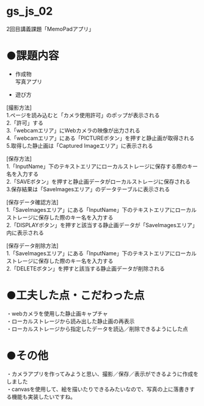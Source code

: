 # gs_js_02
2回目講義課題「MemoPadアプリ」

# ●課題内容  
- 作成物  
  写真アプリ
  
  
- 遊び方  

[撮影方法]  
1.ページを読み込むと「カメラ使用許可」のポップが表示される  
2.「許可」する  
3.「webcamエリア」にWebカメラの映像が出力される  
4.「webcamエリア」にある「PICTUREボタン」を押すと静止画が取得される  
5.取得した静止画は「Captured Imageエリア」に表示される  



[保存方法]  
1.「InputName」下のテキストエリアにローカルストレージに保存する際のキー名を入力する  
2.「SAVEボタン」を押すと静止画データがローカルストレージに保存される  
3.保存結果は「SaveImagesエリア」のデータテーブルに表示される  


[保存データ確認方法]  
1.「SaveImagesエリア」にある「InputName」下のテキストエリアにローカルストレージに保存した際のキー名を入力する  
2.「DISPLAYボタン」を押すと該当する静止画データが「SaveImagesエリア」内に表示される  


[保存データ削除方法]  
1.「SaveImagesエリア」にある「InputName」下のテキストエリアにローカルストレージに保存した際のキー名を入力する  
2.「DELETEボタン」を押すと該当する静止画データが削除される  



# ●工夫した点・こだわった点  
・webカメラを使用した静止画キャプチャ     
・ローカルストレージから読み出した静止画の再表示    
・ローカルストレージから指定したデータを読込／削除できるようにした点   


# ●その他  
・カメラアプリを作ってみようと思い、撮影／保存／表示ができるように作成をしました  
・canvasを使用して、絵を描いたりできるみたいなので、写真の上に落書きする機能も実装したいですね。

